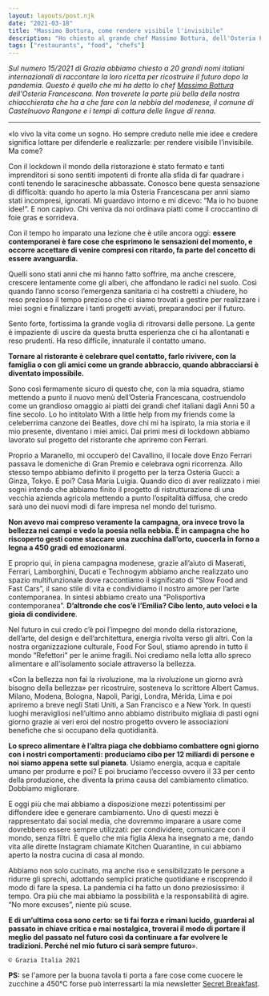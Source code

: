 ```yaml
---
layout: layouts/post.njk
date: "2021-03-18"
title: "Massimo Bottura, come rendere visibile l'invisibile"
description: "Ho chiesto al grande chef Massimo Bottura, dell'Osteria Francescana di Modena, come potremo rinascere dopo la pandemia. Questo è ciò che mi ha detto."
tags: ["restaurants", "food", "chefs"]
---
```


*Sul numero 15/2021 di Grazia abbiamo chiesto a 20 grandi nomi italiani internazionali di raccontare la loro ricetta per ricostruire il futuro dopo la pandemia. 
Questo è quello che mi ha detto lo chef [Massimo Bottura](https://osteriafrancescana.it) dell'Osteria Francescana. Non troverete la parte più bella della nostra chiacchierata che ha a che fare con la nebbia del modenese, il comune di Castelnuovo Rangone e i tempi di cottura delle lingue di renna.*

---

«Io vivo la vita come un sogno. Ho sempre creduto nelle mie idee e credere significa lottare per difenderle e realizzarle: per rendere visibile l’invisibile. Ma come? 

Con il lockdown il mondo della ristorazione è stato fermato e tanti imprenditori si sono sentiti impotenti di fronte alla sfida di far quadrare i conti tenendo le saracinesche abbassate. Conosco bene questa sensazione di difficoltà: quando ho aperto la mia Osteria Francescana per anni siamo stati incompresi, ignorati. Mi guardavo intorno e mi dicevo: “Ma io ho buone idee!”. E non capivo. Chi veniva da noi ordinava piatti come il croccantino di foie gras e sorrideva.

Con il tempo ho imparato una lezione che è utile ancora oggi: **essere contemporanei è fare cose che esprimono le sensazioni del momento, e occorre accettare di venire compresi con ritardo, fa parte del concetto di essere avanguardia.** 

Quelli sono stati anni che mi hanno fatto soffrire, ma anche crescere, crescere lentamente come gli alberi, che affondano le radici nel suolo. Così quando l’anno scorso l’emergenza sanitaria ci ha costretti a chiudere, ho reso prezioso il tempo prezioso che ci siamo trovati a gestire per realizzare i miei sogni e finalizzare i tanti progetti avviati, preparandoci per il futuro.

Sento forte, fortissima la grande voglia di ritrovarsi delle persone. La gente è impaziente di uscire da questa brutta esperienza che ci ha allontanati e reso prudenti. Ha reso difficile, innaturale il contatto umano. 

**Tornare al ristorante è celebrare quel contatto, farlo rivivere, con la famiglia o con gli amici come un grande abbraccio, quando abbracciarsi è diventato impossibile.** 

Sono così fermamente sicuro di questo che, con la mia squadra, stiamo mettendo a punto il nuovo menù dell’Osteria Francescana, costruendolo come un grandioso omaggio ai piatti dei grandi chef italiani dagli Anni 50 a fine secolo. Lo ho intitolato With a little help from my friends come la celeberrima canzone dei Beatles, dove chi mi ha ispirato, la mia storia e il mio presente, diventano i miei amici. Dai primi mesi di lockdown abbiamo lavorato sul progetto del ristorante che apriremo con Ferrari. 

Proprio a Maranello, mi occuperò del Cavallino, il locale dove Enzo Ferrari passava le domeniche di Gran Premio e celebrava ogni ricorrenza. Allo stesso tempo abbiamo definito il progetto per la terza Osteria Gucci: a Ginza, Tokyo. E poi? Casa Maria Luigia. Quando dico di aver realizzato i miei sogni intendo che abbiamo finito il progetto di ristrutturazione di una vecchia azienda agricola mettendo a punto l’ospitalità diffusa, che credo sarà uno dei nuovi modi di fare impresa nel mondo del turismo. 

**Non avevo mai compreso veramente la campagna, ora invece trovo la bellezza nei campi e vedo la poesia nella nebbia. È in campagna che ho riscoperto gesti come staccare una zucchina dall’orto, cuocerla in forno a legna a 450 gradi ed emozionarmi**. 

E proprio qui, in piena campagna modenese, grazie all’aiuto di Maserati, Ferrari, Lamborghini, Ducati e Technogym abbiamo anche realizzato uno spazio multifunzionale dove raccontiamo il significato di “Slow Food and Fast Cars”, il sano stile di vita e condividiamo il nostro amore per l’arte contemporanea. In sintesi abbiamo creato una “Polisportiva contemporanea”. **D’altronde che cos’è l’Emilia? Cibo lento, auto veloci e la gioia di condividere**.

Nel futuro in cui credo c’è poi l’impegno del mondo della ristorazione, dell’arte, del design e dell’architettura, energia rivolta verso gli altri. Con la nostra organizzazione culturale, Food For Soul, stiamo aprendo in tutto il mondo “Refettori” per le anime fragili. Noi crediamo nella lotta allo spreco alimentare e all’isolamento sociale attraverso la bellezza. 

«Con la bellezza non fai la rivoluzione, ma la rivoluzione un giorno avrà bisogno della bellezza» per ricostruire, sosteneva lo scrittore Albert Camus. Milano, Modena, Bologna, Napoli, Parigi, Londra, Mérida, Lima e poi apriremo a breve negli Stati Uniti, a San Francisco e a New York. In questi luoghi meravigliosi nell’ultimo anno abbiamo distribuito migliaia di pasti ogni giorno grazie ai veri eroi del nostro progetto ovvero le associazioni benefiche che si occupano della quotidianità.

**Lo spreco alimentare è l’altra piaga che dobbiamo combattere ogni giorno con i nostri comportamenti: produciamo cibo per 12 miliardi di persone e noi siamo appena sette sul pianeta**. Usiamo energia, acqua e capitale umano per produrre e poi? E poi bruciamo l’eccesso ovvero il 33 per cento della produzione, che diventa la prima causa del cambiamento climatico. Dobbiamo migliorare. 

E oggi più che mai abbiamo a disposizione mezzi potentissimi per diffondere idee e generare cambiamento. Uno di questi mezzi è rappresentato dai social media, che dovremmo imparare a usare come dovrebbero essere sempre utilizzati: per condividere, comunicare con il mondo, senza filtri. È quello che mia figlia Alexa ha insegnato a me, dando vita alle dirette Instagram chiamate Kitchen Quarantine, in cui abbiamo aperto la nostra cucina di casa al mondo. 

Abbiamo non solo cucinato, ma anche riso e sensibilizzato le persone a ridurre gli sprechi, adottando semplici pratiche quotidiane e riscoprendo il modo di fare la spesa. La pandemia ci ha fatto un dono preziosissimo: il tempo. Ora più che mai abbiamo la possibilità e la responsabilità di agire. “No more excuses”, niente più scuse. 

**E di un’ultima cosa sono certo: se ti fai forza e rimani lucido, guarderai al passato in chiave critica e mai nostalgica, troverai il modo di portare il meglio del passato nel futuro così da continuare a far evolvere le tradizioni. Perché nel mio futuro ci sarà sempre futuro**». 

`© Grazia Italia 2021`


**PS:** se l'amore per la buona tavola ti porta a fare cose come cuocere le zucchine a 450°C forse può interressarti la mia newsletter [Secret Breakfast](https://secretbreakfast.com).